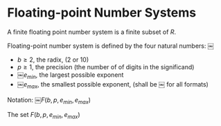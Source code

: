 # Floating-point Number Systems
A finite floating point number system is a finite subset of $`R`$.

Floating-point number system is defined by the four natural numbers: 
￼ 
 * $`b\ge 2`$, the radix, (2 or 10)
 * $`p\ge 1`$, the precision (the number of of digits in the significand)
 * ￼$`e_{min}`$, the largest possible exponent
 * ￼$`e_{max}`$, the smallest possible exponent, (shall be ￼ for all formats)

Notation:
￼$`F(b,p, e_{min}, e_{max})`$

The set $`F(b,p, e_{min}, e_{max})`$
